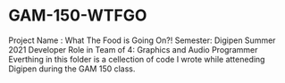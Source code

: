 # GAM-150-WTFGO
Project Name : What The Food is Going On?! 
Semester: Digipen Summer 2021 
Developer Role in Team of 4: Graphics and Audio Programmer
Everthing in this folder is a cellection of code I wrote while atteneding Digipen during the GAM 150 class.  
